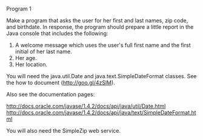 Program 1

Make a program that asks the user for her first and last names, zip code, and 
birthdate. In response, the program should prepare a little report in the Java 
console that includes the following:

1. A welcome message which uses the user's full first name and the first initial 
of her last name.
2. Her age.
3. Her location.

You will need the java.util.Date and java.text.SimpleDateFormat classes. See the 
how to document (http://goo.gl/4zSlM).

Also see the documentation pages:

http://docs.oracle.com/javase/1.4.2/docs/api/java/util/Date.html
http://docs.oracle.com/javase/1.4.2/docs/api/java/text/SimpleDateFormat.html

You will also need the SimpleZip web service.


